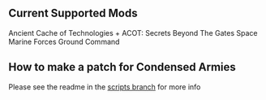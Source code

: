 ## Current Supported Mods
Ancient Cache of Technologies + ACOT: Secrets Beyond The Gates
Space Marine Forces
Ground Command

## How to make a patch for Condensed Armies
Please see the readme in the [scripts branch](https://github.com/PresMemes/CondensedArmiesPatches/tree/scripts) for more info